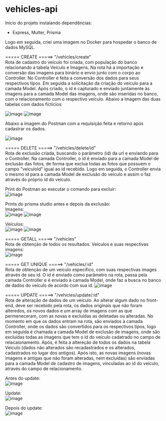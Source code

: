 ﻿# vehicles-api

Início do projeto instalando dependências:
- Express, Multer, Prisma

Logo em seguida, criei uma imagem no Docker para hospedar o banco de dados MySQL.

===== CREATE =====> "/vehicles/create"<br/>
Rota de cadastro do veículo foi criada, com população do banco relacionando a tabela Veículo e Imagens. Na rota há a importação e conversão das imagens para binário e envio junto com o corpo ao Controller. 
No Controller é feita a conversão dos dados para seus respectivos tipos. Em seguida a solicitação da criação do veículo para a camada Model. Após criado, o id é capturado e enviado juntamente às imagens para a camada Model das imagens, onde são inseridas no banco, com o relacionamento com o respectivo veículo.
Abaixo a imagem das duas tabelas com dados fictícios:<br/>

![image](https://github.com/marcoscl84/vehicles-api/assets/66912112/f9af6918-53c1-4d2f-97ba-a8e80096f0e2)
![image](https://github.com/marcoscl84/vehicles-api/assets/66912112/d2822914-5f52-4b6a-abda-b99d4fdf59d2)

Abaixo a imagem do Postman com a requisição feita e retorno após cadastrar os dados.<br/>

![image](https://github.com/marcoscl84/vehicles-api/assets/66912112/d6183a2c-2ef8-4a12-beaf-47b8fef7a71f)

===== DELETE =====>  "/vehicles/delete/id"<br/>
Rota de exclusão criada, buscando o parâmetro (id) da url e enviando para o Controller. Na camada Controller, o id é enviado para a camada Model de exclusão das fotos, de forma que exclua todas as fotos que possuem o campo "veiculoId" igual ao id recebido. Logo em seguida, o Controller envia o mesmo id para a camada Model de exclusão do veículo e assim o faz através do próprio id do veículo.

Print do Postman ao executar o comando para excluir:<br/>
![image](https://github.com/marcoscl84/vehicles-api/assets/66912112/bc3a54ba-0454-4e43-9ba6-ea0224de71bf)

Prints do prisma studio antes e depois da exclusão:<br/>
Imagens:<br/>
![image](https://github.com/marcoscl84/vehicles-api/assets/66912112/f9494f65-ee3d-476d-830b-4d6b53e4da96)
![image](https://github.com/marcoscl84/vehicles-api/assets/66912112/f37ad2a3-d9af-4242-912c-d957462a1457)

Veículos:<br/>
![image](https://github.com/marcoscl84/vehicles-api/assets/66912112/53668970-7c97-4dae-a35d-5fa809744e17)
![image](https://github.com/marcoscl84/vehicles-api/assets/66912112/3132d11c-52a2-4d1a-8c60-085c096cbe4b)

===== GETALL =====>  "/vehicles"<br/>
Rota de obtenção de todos os resultados. Veículos e suas respectivas imagens:<br/>
![image](https://github.com/marcoscl84/vehicles-api/assets/66912112/7fbc65ce-83ce-475d-8c1c-115da5a2cd64)


===== GET UNIQUE =====>  "/vehicles/:id"<br/>
Rota de obtenção de um veículo específico, com suas respectivas images através de seu id.
O id é enviado como parâmetro na rota, passa pela camada Controller e é enviado à camada Model, onde faz a busca no banco de dados do veículo de acordo com sua id.
![image](https://github.com/marcoscl84/vehicles-api/assets/66912112/7a56b68b-296e-49af-b3ef-a55ddbb5f9ad)

===== UPDATE =====>  "/vehicles/update/:id"<br/>
Rota de alteração de dados de um veículo.
Ao alterar algum dado no front-end, deve ser recebido pela rota, os dados originais que não foram alteredos, os novos dados e um array de imagens com as que permeneceram, com as novas e excluídas as deletadas ou alteradas. No momento em que os dados entram na rota, são enviados à camada Controller, onde os dados são convertidos para os respectivos tipos, logo em seguida é chamada a camada Model de exclusão de imagens, onde são excluídas todas as imagens que tem o id do veículo cadatrado no campo de relacaionamento. Após, é feita a altereção de todos os dados na tabela Veiculo (dados não alterados são recadastrados e os alterados, cadastrados no lugar dos antigos).
Após isto, as novas imagens (novas imagens e antigas que não foram alteradas, nem excluídas) são enviadas para a camada Model de cadastro de imagens, vinculadas ao id do veículo, através do campo de relacionamento.<br/>

Antes do update:<br/>
![image](https://github.com/marcoscl84/vehicles-api/assets/66912112/6140c0bf-cb87-46c9-9c7e-b1be4958f91d)

Update:<br/>
![image](https://github.com/marcoscl84/vehicles-api/assets/66912112/749afa42-23e7-41e4-a10f-e0676f23dfc7)

Depois do update:<br/>
![image](https://github.com/marcoscl84/vehicles-api/assets/66912112/fe684402-5aa8-413f-afb4-f6a456c7ee83)

